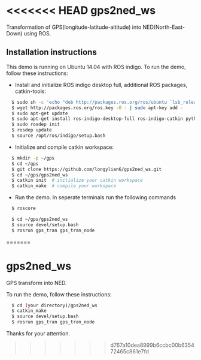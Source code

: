 <<<<<<< HEAD
gps2ned_ws
======

Transformation of GPS(longitude-latitude-altitude) into NED(North-East-Down) using ROS.

Installation instructions
------

This demo is running on Ubuntu 14.04 with ROS indigo. To run the demo, follow these instructions:

* Install and initialize ROS indigo desktop full, additional ROS packages, catkin-tools:
```sh
  $ sudo sh -c 'echo "deb http://packages.ros.org/ros/ubuntu `lsb_release -sc` main" > /etc/apt/sources.list.d/ros-latest.list'
  $ wget http://packages.ros.org/ros.key -O - | sudo apt-key add -
  $ sudo apt-get update
  $ sudo apt-get install ros-indigo-desktop-full ros-indigo-catkin python-catkin-tools 
  $ sudo rosdep init
  $ rosdep update
  $ source /opt/ros/indigo/setup.bash
```
* Initialize and compile catkin workspace:
```sh
  $ mkdir -p ~/gps
  $ cd ~/gps
  $ git clone https://github.com/longylian6/gps2ned_ws.git
  $ cd ~/gps/gps2ned_ws
  $ catkin init  # initialize your catkin workspace
  $ catkin_make  # compile your workspace
```
* Run the demo. In seperate terminals run the following commands
```sh
  $ roscore
```
```sh
  $ cd ~/gps/gps2ned_ws
  $ source devel/setup.bash
  $ rosrun gps_tran gps_tran_node
```
=======
# gps2ned_ws
GPS transform into NED.

To run the demo, follow these instructions:
```sh
  $ cd (your directory)/gps2ned_ws
  $ catkin_make
  $ source devel/setup.bash 
  $ rosrun gps_tran gps_tran_node 
```
Thanks for your attention.
>>>>>>> d767a10dea8999b6ccbc00b635472465c861e7fd
